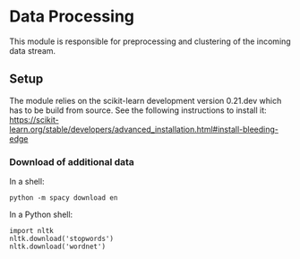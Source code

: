 # Data Processing
This module is responsible for preprocessing and clustering of the incoming data stream.

## Setup

The module relies on the scikit-learn development version 0.21.dev which has to be build from source. See the following instructions to install it:  
https://scikit-learn.org/stable/developers/advanced_installation.html#install-bleeding-edge


### Download of additional data
In a shell:
```
python -m spacy download en
```

In a Python shell:
```
import nltk
nltk.download('stopwords')
nltk.download('wordnet')
```
